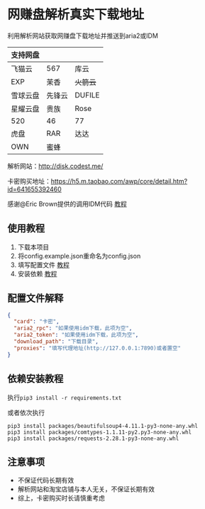 # 网赚盘解析真实下载地址
利用解析网站获取网赚盘下载地址并推送到aria2或IDM

| 支持网盘 |     |         |
|------|-----|---------|
| 飞猫云  | 567 | 库云      |
| EXP  | 茉香  | ~~火箭云~~ |
| 雪球云盘 | 先锋云 | DUFILE  |
| 星耀云盘 | 贵族  | Rose    |
| 520  | 46  | 77      |
| 虎盘   | RAR | 达达      |
| OWN  | 蜜蜂  |         |

解析网站：<http://disk.codest.me/>

卡密购买地址：<https://h5.m.taobao.com/awp/core/detail.htm?id=641655392460>

感谢@Eric Brown提供的调用IDM代码 [教程](https://stackoverflow.com/questions/22587681/use-idminternet-download-manager-api-with-python)

## 使用教程

1. 下载本项目
2. 将config.example.json重命名为config.json
3. 填写配置文件 [教程](#jump1)
4. 安装依赖 [教程](#jump2)

## 配置文件解释<a id="jump1"></a>

```json
{
  "card": "卡密",
  "aria2_rpc": "如果使用idm下载，此项为空",
  "aria2_token": "如果使用idm下载，此项为空",
  "download_path": "下载目录",
  "proxies": "填写代理地址(http://127.0.0.1:7890)或者置空"
}
```

## 依赖安装教程<a id="jump2"></a>
执行`pip3 install -r requirements.txt`

或者依次执行
```commandline
pip3 install packages/beautifulsoup4-4.11.1-py3-none-any.whl
pip3 install packages/comtypes-1.1.11-py2.py3-none-any.whl
pip3 install packages/requests-2.28.1-py3-none-any.whl
```

## 注意事项
* 不保证代码长期有效
* 解析网站和淘宝店铺与本人无关，不保证长期有效
* 综上，卡密购买时长请慎重考虑